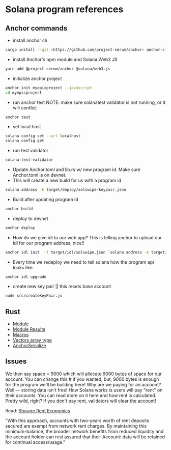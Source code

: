 # Solana program references

<!--
- [Cool Meme](https://giphy.com/clips/hamlet-jJjb9AUHOiP3nJJMdy?utm_source=buildspace.so&utm_medium=buildspace_project)
- [Want react beginner docs?](https://reactjs.org/docs/getting-started.html?utm_source=buildspace.so&utm_medium=buildspace_project)
- [Have no experience in react?](https://scrimba.com/learn/learnreact)
- [Solana base code for my app?](https://github.com/buildspace/gif-portal-starter?utm_source=buildspace.so&utm_medium=buildspace_project)
- [Establishing Connection Phantom wallet?](https://docs.phantom.app/solana/integrating-phantom/extension-and-in-app-browser-web-apps/establishing-a-connection#eagerly-connecting?utm_source=buildspace.so&utm_medium=buildspace_project)
- [Anchor Discord](https://discord.com/invite/8HwmBtt2ss?utm_source=buildspace.so&utm_medium=buildspace_project)
- [Understanding Solana Accounts and state?](https://docs.solana.com/developing/programming-model/accounts?utm_source=buildspace.so&utm_medium=buildspace_project)
- [Solana Programs are upgradable?](https://docs.solana.com/cli/deploy-a-program#redeploy-a-program?utm_source=buildspace.so&utm_medium=buildspace_project)
-->

## Anchor commands

- install anchor cli

```bash 
cargo install --git <https://github.com/project-serum/anchor> anchor-cli --locked
```

- install Anchor's npm module and Solana Web3 JS

```bash 
yarn add @project-serum/anchor @solana/web3.js
```

- initialize anchor project

```bash 
anchor init myepicproject --javascript
cd myepicproject
```

- run anchor test NOTE: make sure solanatest validator is not running, or it will conflict

```bash 
anchor test
```

- set local host

```bash 
solana config set --url localhost
solana config get
```

- run test validator

```bash 
solana-test-validator
```

- Update Anchor.toml and lib.rs w/ new program id. Make sure Anchor.toml is on devnet.
- This will create a new build for us with a program id

```bash 
solana address -k target/deploy/solswipe-keypair.json
```

- Build after updating program id

```bash 
anchor build
```

- deploy to devnet

```bash 
anchor deploy
```

- How do we give idl to our web app? This is telling anchor to upload our idl for our program address, nice!!

```bash 
anchor idl init  -f target/idl/solswipe.json `solana address -k target/deploy/solswipe-keypair.json`
```

- Every time we redeploy we need to tell solana how the program api looks like

```bash 
anchor idl upgrade
```

- create new key pair || this resets base account 

```bash 
node src/createKeyPair.js  
```

## Rust

- [Module](https://stevedonovan.github.io/rust-gentle-intro/4-modules.html?utm_source=buildspace.so&utm_medium=buildspace_project)
- [Module Results](https://doc.rust-lang.org/std/result/?utm_source=buildspace.so&utm_medium=buildspace_project)
- [Macros](https://web.mit.edu/rust-lang_v1.25/arch/amd64_ubuntu1404/share/doc/rust/html/book/first-edition/macros.html?utm_source=buildspace.so&utm_medium=buildspace_project)
- [Vectors array type](https://doc.rust-lang.org/std/vec/struct.Vec.html?utm_source=buildspace.so&utm_medium=buildspace_project)
- [AnchorSerialize](https://docs.rs/anchor-lang/0.4.0/anchor_lang/trait.AnchorSerialize.html?utm_source=buildspace.so&utm_medium=buildspace_project)

## Issues

We then say space = 9000 which will allocate 9000 bytes of space for our account. You can change this # if you wanted, but, 9000 bytes is enough for the program we'll be building here!
Why are we paying for an account? Well — storing data isn't free! How Solana works is users will pay "rent" on their accounts. You can read more on it here and how rent is calculated. Pretty wild, right? If you don't pay rent, validators will clear the account!

Read: [Storage Rent Economics](https://docs.solana.com/storage_rent_economics?utm_source=buildspace.so&utm_medium=buildspace_project)

"With this approach, accounts with two-years worth of rent deposits secured are exempt from network rent charges. By maintaining this minimum-balance, the broader network benefits from reduced liquidity and the account holder can rest assured that their Account::data will be retained for continual access/usage."
